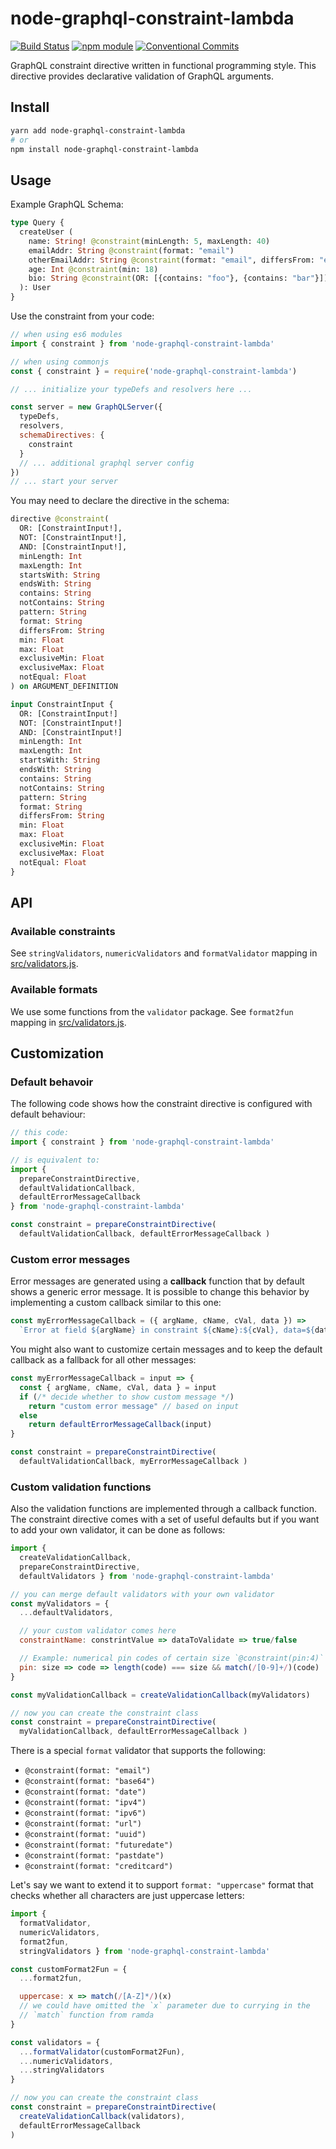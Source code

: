 # node-graphql-constraint-lambda

[![Build Status](https://travis-ci.org/vsimko/node-graphql-constraint-lambda.svg?branch=master)](https://travis-ci.org/vsimko/node-graphql-constraint-lambda)
[![npm module](https://badge.fury.io/js/node-graphql-constraint-lambda.svg)](https://www.npmjs.org/package/node-graphql-constraint-lambda)
[![Conventional Commits](https://img.shields.io/badge/Conventional%20Commits-1.0.0-yellow.svg)](https://conventionalcommits.org)

GraphQL constraint directive written in functional programming style.
This directive provides declarative validation of GraphQL arguments.

## Install

```sh
yarn add node-graphql-constraint-lambda
# or
npm install node-graphql-constraint-lambda
```

## Usage

Example GraphQL Schema:
```graphql
type Query {
  createUser (
    name: String! @constraint(minLength: 5, maxLength: 40)
    emailAddr: String @constraint(format: "email")
    otherEmailAddr: String @constraint(format: "email", differsFrom: "emailAddr")
    age: Int @constraint(min: 18)
    bio: String @constraint(OR: [{contains: "foo"}, {contains: "bar"}])
  ): User
}
```

Use the constraint from your code:
```js
// when using es6 modules
import { constraint } from 'node-graphql-constraint-lambda'

// when using commonjs
const { constraint } = require('node-graphql-constraint-lambda')

// ... initialize your typeDefs and resolvers here ...

const server = new GraphQLServer({
  typeDefs,
  resolvers,
  schemaDirectives: {
    constraint
  }
  // ... additional graphql server config
})
// ... start your server
```

You may need to declare the directive in the schema:

```graphql
directive @constraint(
  OR: [ConstraintInput!],
  NOT: [ConstraintInput!],
  AND: [ConstraintInput!],
  minLength: Int
  maxLength: Int
  startsWith: String
  endsWith: String
  contains: String
  notContains: String
  pattern: String
  format: String
  differsFrom: String
  min: Float
  max: Float
  exclusiveMin: Float
  exclusiveMax: Float
  notEqual: Float
) on ARGUMENT_DEFINITION

input ConstraintInput {
  OR: [ConstraintInput!]
  NOT: [ConstraintInput!]
  AND: [ConstraintInput!]
  minLength: Int
  maxLength: Int
  startsWith: String
  endsWith: String
  contains: String
  notContains: String
  pattern: String
  format: String
  differsFrom: String
  min: Float
  max: Float
  exclusiveMin: Float
  exclusiveMax: Float
  notEqual: Float
}
```

## API

### Available constraints
See `stringValidators`, `numericValidators` and `formatValidator` mapping in [src/validators.js].

### Available formats
We use some functions from the `validator` package.
See `format2fun` mapping in [src/validators.js].

[src/validators.js]: https://github.com/vsimko/node-graphql-constraint-lambda/blob/master/src/validators.js


## Customization

### Default behavoir

The following code shows how the constraint directive is configured with default behaviour:
```js
// this code:
import { constraint } from 'node-graphql-constraint-lambda'

// is equivalent to:
import {
  prepareConstraintDirective,
  defaultValidationCallback,
  defaultErrorMessageCallback
} from 'node-graphql-constraint-lambda'

const constraint = prepareConstraintDirective(
  defaultValidationCallback, defaultErrorMessageCallback )

```

### Custom error messages

Error messages are generated using a **callback** function that by default
shows a generic error message. It is possible to change this behavior
by implementing a custom callback similar to this one:
```js
const myErrorMessageCallback = ({ argName, cName, cVal, data }) =>
  `Error at field ${argName} in constraint ${cName}:${cVal}, data=${data}`
```

You might also want to customize certain messages and to keep the default callback as a fallback for all other messages:
```js
const myErrorMessageCallback = input => {
  const { argName, cName, cVal, data } = input
  if (/* decide whether to show custom message */)
    return "custom error message" // based on input
  else
    return defaultErrorMessageCallback(input)
}

const constraint = prepareConstraintDirective(
  defaultValidationCallback, myErrorMessageCallback )
```

### Custom validation functions

Also the validation functions are implemented through a callback function.
The constraint directive comes with a set of useful defaults but if you
want to add your own validator, it can be done as follows:
```js
import {
  createValidationCallback,
  prepareConstraintDirective,
  defaultValidators } from 'node-graphql-constraint-lambda'

// you can merge default validators with your own validator
const myValidators = {
  ...defaultValidators,

  // your custom validator comes here
  constraintName: constrintValue => dataToValidate => true/false

  // Example: numerical pin codes of certain size `@constraint(pin:4)`
  pin: size => code => length(code) === size && match(/[0-9]+/)(code)
}

const myValidationCallback = createValidationCallback(myValidators)

// now you can create the constraint class
const constraint = prepareConstraintDirective(
  myValidationCallback, defaultErrorMessageCallback )
```

There is a special `format` validator that supports the following:
-  `@constraint(format: "email")`
-  `@constraint(format: "base64")`
-  `@constraint(format: "date")`
-  `@constraint(format: "ipv4")`
-  `@constraint(format: "ipv6")`
-  `@constraint(format: "url")`
-  `@constraint(format: "uuid")`
-  `@constraint(format: "futuredate")`
-  `@constraint(format: "pastdate")`
-  `@constraint(format: "creditcard")`

Let's say we want to extend it to support `format: "uppercase"` format that checks whether all characters are just uppercase letters:
```js
import {
  formatValidator,
  numericValidators,
  format2fun,
  stringValidators } from 'node-graphql-constraint-lambda'

const customFormat2Fun = {
  ...format2fun,

  uppercase: x => match(/[A-Z]*/)(x)
  // we could have omitted the `x` parameter due to currying in the
  // `match` function from ramda
}

const validators = {
  ...formatValidator(customFormat2Fun),
  ...numericValidators,
  ...stringValidators
}

// now you can create the constraint class
const constraint = prepareConstraintDirective(
  createValidationCallback(validators),
  defaultErrorMessageCallback
)

```
